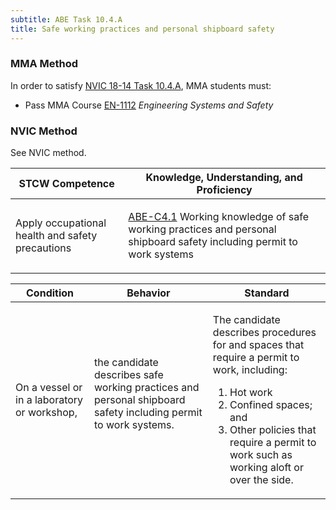 ```yaml
---
subtitle: ABE Task 10.4.A 
title: Safe working practices and personal shipboard safety
---
```



### MMA Method

In order to satisfy  [NVIC 18-14  Task  10.4.A]({{site.baseurl}}/assets/images/nvic-18-14.pdf), MMA students must:

* Pass MMA Course [EN-1112]( {{site.baseurl}}/courses/EN-1112) *Engineering Systems and Safety*


### NVIC Method

<a onclick="togglevisibility('nvic_methods')" >See NVIC method.</a>

<div id='nvic_methods' class='hide'>

<table>
<thead>
<tr>
<th class='forty'> STCW Competence </th>
<th class='sixty'> Knowledge, Understanding, and Proficiency </th>
</tr>
</thead>




<tbody>
<tr><td markdown='1'>

Apply occupational health and safety precautions

</td><td markdown='1'>

[ABE-C4.1](../../tables/35.html#ABE-C4.1) Working knowledge of safe working practices and personal shipboard safety including permit to work systems

</td></tr>


</tbody>
</table>


<table>
<thead>
<tr><th class='twenty'>  Condition </th><th class='twenty'> Behavior </th><th  class='sixty'>Standard </th></tr>
</thead>
<tbody >



<tr><td markdown='1'>

On a vessel or in a laboratory or workshop,

</td><td markdown='1'>

the candidate describes safe working practices and personal shipboard safety including permit to work systems.

<br>

<div class="tooltip">
<span class="tooltiptext">
</span>
</div>


</td><td markdown='1'>

The candidate describes procedures for and spaces that require a permit to work, including: 

1. Hot work
2. Confined spaces; and 
3. Other policies that require a permit to work such as working aloft or over the side. 

</td></tr>
</tbody>
</table>
</div>
